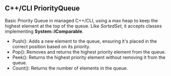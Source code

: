 C++/CLI PriorityQueue
---
Basic Priority Queue in managed C++/CLI, using a max heap to keep the highest element at the top of the queue. Like *SortedSet*, it accepts classes implementing **System::IComparable**. 

- Push(): Adds a new element to the queue, ensuring it's placed in the correct position based on its priority.
- Pop(): Removes and returns the highest priority element from the queue.
- Peek(): Returns the highest priority element without removing it from the queue.
- Count(): Returns the number of elements in the queue.  
